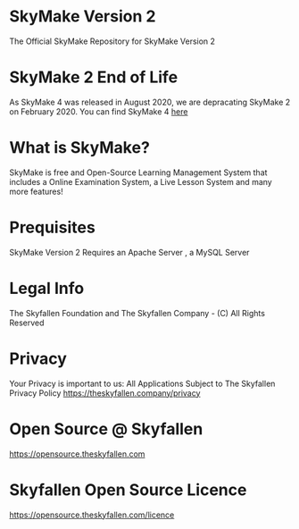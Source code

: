 # SkyMake Version 2
The Official SkyMake Repository for SkyMake Version 2

# SkyMake 2 End of Life
As SkyMake 4 was released in August 2020, we are depracating SkyMake 2 on February 2020. You can find SkyMake 4 [here](https://github.com/yigitkeremoktay/SkyMake)
# What is SkyMake?
SkyMake is free and Open-Source Learning Management System that includes a Online Examination System, a Live Lesson System and many more features!

# Prequisites
SkyMake Version 2 Requires an Apache Server , a MySQL Server

# Legal Info
The Skyfallen Foundation and The Skyfallen Company - (C) All Rights Reserved

# Privacy
Your Privacy is important to us: All Applications Subject to The Skyfallen Privacy Policy https://theskyfallen.company/privacy

# Open Source @ Skyfallen
https://opensource.theskyfallen.com

# Skyfallen Open Source Licence
https://opensource.theskyfallen.com/licence
